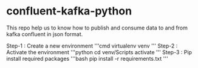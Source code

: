 # confluent-kafka-python


This repo help us to know how to publish and consume data to and from kafka confluent in json format.

Step-1 : Create a new environment
'''cmd
virtualenv venv
'''
Step-2 : Activate the environment
'''python
cd venv/Scripts
activate
'''
Step-3 : Pip install required packages
'''bash
pip install -r requirements.txt
'''


